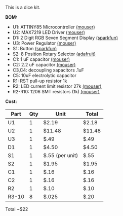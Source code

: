 This is a dice kit.

**BOM:**

- U1: ATTINY85 Microcontroller [(mouser)](https://www.mouser.com/ProductDetail/Microchip-Technology/ATTINY85V-10PU?qs=8jWQYweyg6PVwwefMyMCGw%3D%3D)
- U2: MAX7219 LED Driver [(mouser)](https://www.mouser.com/ProductDetail/Analog-Devices-Maxim-Integrated/MAX7219CNG%2b?qs=1THa7WoU59Gme2Z0GeVXUQ%3D%3D)
- D1: 2 Digit RGB Seven Segment Display [(sparkfun)](https://www.sparkfun.com/products/13999)
- U3: Power Regulator [(mouser)](https://www.mouser.com/ProductDetail/Diodes-Incorporated/AP7381-33V-A?qs=1mbolxNpo8cFZwU4HR7fJA%3D%3D)
- S1: Button [(sparkfun)](https://www.sparkfun.com/products/10302)
- S2: 8 Position Rotary Selector [(adafruit)](https://www.adafruit.com/product/2925)
- C1: 1 uF capacitor [(mouser)](https://www.mouser.com/ProductDetail/810-FK18X7R1C105K)
- C2: 2.2 uF capacitor [(mouser)](https://www.mouser.com/ProductDetail/810-FG18X5R1E225KRT6)
- C3,C4: decoupling xapacitors .1uF 
- C5: 10uF electrolytic capacitor 
- R1: RST pull-up resistor 1k
- R2: LED current limit resistor 27k [(mouser)](https://www.mouser.com/ProductDetail/660-CF1-4CT52R273J)
- R2-R10: 1206 SMT resistors (1k) [(mouser)](https://www.mouser.com/ProductDetail/KOA-Speer/RK73H2BTTD1001F?qs=sGAEpiMZZMvdGkrng054tz%252BUJoUq5nhIcxIoGgSvcT0%3D)

**Cost:**

|  Part | Qty  | Unit  | Total  |   
|---|---|---|---|
| U1 | 1 | $2.19 | $2.18 |
| U2 | 1 | $11.48 | $11.48 |
| U3 | 1 | $.49  | $.49  |
| D1 | 1 | $4.50 | $4.50 |
| S1 | 1 | $.55 (per unit) | $.55 |
| S2 | 1 | $1.95 | $1.95 |
| C1 | 1 | $.16 | $.16 |
| C2 | 1 | $.16 | $.16 |
| R2 | 1 | $.10 | $.10 |
| R3-10 | 8 | $.025 | $.20 |

Total ~$22
